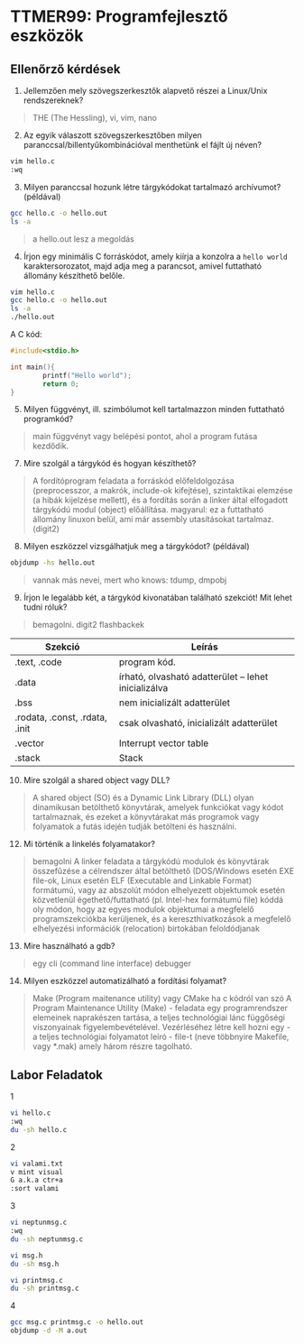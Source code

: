 # TTMER99: Programfejlesztő eszközök

## Ellenőrző kérdések

1. Jellemzően mely szövegszerkesztők alapvető részei a Linux/Unix rendszereknek?
> THE (The Hessling), vi, vim, nano

2. Az egyik válaszott szövegszerkesztőben milyen paranccsal/billentyűkombinációval menthetünk el fájlt új néven?
```bash
vim hello.c
:wq
```

3. Milyen paranccsal hozunk létre tárgykódokat tartalmazó archívumot? (példával)
```bash
gcc hello.c -o hello.out
ls -a
```
> a hello.out lesz a megoldás

4. Írjon egy minimális C forráskódot, amely kiírja a konzolra a `hello world` karaktersorozatot, majd adja meg a parancsot, amivel futtatható állomány készíthető belőle.
```bash
vim hello.c
gcc hello.c -o hello.out
ls -a
./hello.out
```
A C kód:
```c
#include<stdio.h>

int main(){
        printf("Hello world");
        return 0;
}
```

5. Milyen függvényt, ill. szimbólumot kell tartalmazzon minden futtatható programkód?
> main függvényt vagy belépési pontot, ahol a program futása kezdődik.
7. Mire szolgál a tárgykód és hogyan készíthető?
> A fordítóprogram feladata a forráskód előfeldolgozása (preprocesszor, a
makrók, include-ok kifejtése), szintaktikai elemzése (a hibák kijelzése
mellett), és a fordítás során a linker által elfogadott tárgykódú modul
(object) előállítása.
> magyarul:
> ez a futtatható állomány linuxon belül, ami már assembly utasításokat tartalmaz. (digit2)
8. Milyen eszközzel vizsgálhatjuk meg a tárgykódot? (példával)
```bash
objdump -hs hello.out
```
> vannak más nevei, mert who knows: tdump, dmpobj
9. Írjon le legalább két, a tárgykód kivonatában található szekciót! Mit lehet tudni róluk?
> bemagolni. digit2 flashbackek

| Szekció                        | Leírás                                              |
|--------------------------------|-----------------------------------------------------|
| .text, .code                   | program kód.                                        |
| .data                          | írható, olvasható adatterület – lehet inicializálva |
| .bss                           | nem inicializált adatterület                        |
| .rodata, .const, .rdata, .init | csak olvasható, inicializált adatterület            |
| .vector                        | Interrupt vector table                              |
| .stack                         | Stack                                               |


10. Mire szolgál a shared object vagy DLL?
> A shared object (SO) és a Dynamic Link Library (DLL) olyan dinamikusan betölthető könyvtárak, amelyek funkciókat vagy kódot tartalmaznak, és ezeket a könyvtárakat más programok vagy folyamatok a futás idején tudják betölteni és használni.
12. Mi történik a linkelés folyamatakor?
> bemagolni
> A linker feladata a tárgykódú modulok
és könyvtárak összefűzése a
célrendszer által betölthető (DOS/Windows esetén EXE file-ok, Linux
esetén ELF (Executable and Linkable Format) formátumú, vagy az abszolút
módon elhelyezett objektumok esetén közvetlenül égethető/futtatható (pl.
Intel-hex formátumú file) kóddá oly módon, hogy az egyes modulok
objektumai a megfelelő programszekciókba kerüljenek, és a
kereszthivatkozások a megfelelő elhelyezési információk (relocation)
birtokában feloldódjanak
13. Mire használható a gdb?
> egy cli (command line interface) debugger
14. Milyen eszközzel automatizálható a fordítási folyamat?
> Make (Program maitenance utility) vagy CMake ha c kódról van szó
> A Program Maintenance Utility (Make) -
feladata egy programrendszer elemeinek
naprakészen tartása, a teljes technológiai
lánc függőségi viszonyainak
figyelembevételével. Vezérléséhez létre kell hozni egy - a teljes
technológiai folyamatot leíró - file-t (neve többnyire Makefile, vagy *.mak)
amely három részre tagolható.

## Labor Feladatok
1 
```bash
vi hello.c
:wq
du -sh hello.c
```

2 
```bash
vi valami.txt
v mint visual
G a.k.a ctr+a
:sort valami
```

3
```bash
vi neptunmsg.c
:wq
du -sh neptunmsg.c

vi msg.h
du -sh msg.h

vi printmsg.c
du -sh printmsg.c
```

4
```bash
gcc msg.c printmsg.c -o hello.out
objdump -d -M a.out
```



